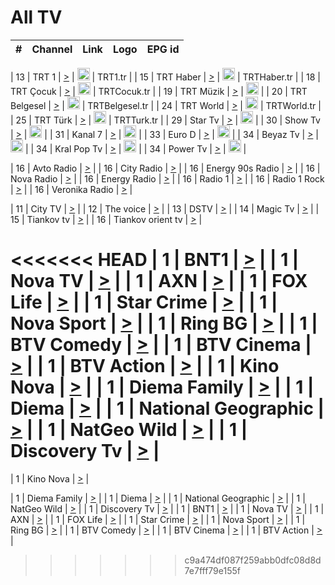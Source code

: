 <h1>All TV</h1>

| #   | Channel        | Link  | Logo | EPG id |
|:---:|:--------------:|:-----:|:----:|:------:|

| 13  | TRT 1            | [>](https://tv-trt1.medya.trt.com.tr/master.m3u8) | <img height="20" src="https://i.imgur.com/j786OLG.png"/> | TRT1.tr |
| 15  | TRT Haber        | [>](https://tv-trthaber.medya.trt.com.tr/master.m3u8) | <img height="20" src="https://i.imgur.com/OVfo8Ab.png"/> | TRTHaber.tr |
| 18  | TRT Çocuk        | [>](https://tv-trtcocuk.medya.trt.com.tr/master.m3u8) | <img height="20" src="https://i.imgur.com/QLFmD6d.png"/> | TRTCocuk.tr |
| 19  | TRT Müzik        | [>](https://tv-trtmuzik.medya.trt.com.tr/master.m3u8) | <img height="20" src="https://i.imgur.com/fIVFCEd.png"/> |
| 20  | TRT Belgesel     | [>](https://tv-trtbelgesel.medya.trt.com.tr/master.m3u8) | <img height="20" src="https://i.imgur.com/MGO87pe.png"/> | TRTBelgesel.tr |
| 24  | TRT World        | [>](https://tv-trtworld.medya.trt.com.tr/master.m3u8) | <img height="20" src="https://i.imgur.com/JEA2xpv.png"/> | TRTWorld.tr |
| 25  | TRT Türk         | [>](https://tv-trtturk.medya.trt.com.tr/master.m3u8) | <img height="20" src="https://i.imgur.com/OSTOQNw.png"/> | TRTTurk.tr |
| 29  | Star Tv   | [>](https://dogus-live.daioncdn.net/startv/startv_360p.m3u8) | <img height="20" src="https://i.imgur.com/IebUZx1.png"/> |
| 30  | Show Tv     | [>](https://ciner-live.daioncdn.net/showtv/showtv.m3u8) | <img height="20" src="https://i.imgur.com/IebUZx1.png"/> |
| 31  | Kanal 7     | [>](https://kanal7-live.daioncdn.net/kanal7/kanal7.m3u8) | <img height="20" src="https://i.imgur.com/IebUZx1.png"/> |
| 33  | Euro D    | [>](https://www.youtube.com/user/KanalD/live) | <img height="20" src="https://i.imgur.com/IebUZx1.png"/> |
| 34  | Beyaz Tv     | [>](https://beyaztv-live.daioncdn.net/beyaztv/beyaztv.m3u8) | <img height="20" src="https://i.imgur.com/IebUZx1.png"/> |
| 34  | Kral Pop Tv     | [>](https://www.youtube.com/watch?v=GuFTuKoXepw) | <img height="20" src="https://i.imgur.com/IebUZx1.png"/> |
| 34  | Power Tv     | [>](https://livetv.powerapp.com.tr/powerTV/powerhd.smil/chunklist.m3u8) | <img height="20" src="https://i.imgur.com/IebUZx1.png"/> |

| 16  | Avto Radio | [>](http://stream.metacast.eu/avtoradio.mp3.m3u) |
| 16  | City Radio | [>](http://stream.metacast.eu/city.aac.m3u) |
| 16  | Energy 90s Radio | [>](http://stream.metacast.eu/energy-90s.m3u) |
| 16  | Nova Radio | [>](http://stream.metacast.eu/nova.aac.m3u) |
| 16  | Energy Radio | [>](http://stream.metacast.eu/nrj.aac.m3u) |
| 16  | Radio 1 | [>](http://stream.metacast.eu/radio1.aac.m3u) |
| 16  | Radio 1 Rock | [>](http://stream.metacast.eu/radio1rock.aac.m3u) |
| 16  | Veronika Radio | [>](http://stream.metacast.eu/veronika.aac.m3u) |

| 11  | City TV | [>](https://tv.city.bg/play/tshls/citytv/index.m3u8) |
| 12  | The voice | [>](https://bss1.neterra.tv/thevoice/thevoice.m3u8) |
| 13  | DSTV | [>](http://46.249.95.140:8081/hls/data.m3u8) |
| 14  | Magic Tv | [>](https://bss1.neterra.tv/magictv/magictv.m3u8) |
| 15  | Tiankov tv | [>](https://streamer103.neterra.tv/tiankov-folk/live.m3u8) |
| 16  | Tiankov orient tv | [>](https://streamer103.neterra.tv/tiankov-orient/live.m3u8) |

<<<<<<< HEAD
| 1 | BNT1 | [>](https://ymkaya.xyz:43186/tv/bnt1/playlist.m3u8?wmsAuthSign=c2VydmVyX3RpbWU9Ny8zLzIwMjUgNjo0ODowNCBQTSZoYXNoX3ZhbHVlPWQ2VmRvdFFhRHljZHVtUlRFQ3gyQWc9PSZ2YWxpZG1pbnV0ZXM9NjA=) |
| 1 | Nova TV | [>](https://ymkaya.xyz:43186/tv/novatv/playlist.m3u8?wmsAuthSign=c2VydmVyX3RpbWU9Ny8zLzIwMjUgNjo0ODoxNCBQTSZoYXNoX3ZhbHVlPWhJNGlvUjkvR25UOXNPTVZvU2tjdmc9PSZ2YWxpZG1pbnV0ZXM9NjA=) |
| 1 | AXN | [>](https://ymkaya.xyz:43186/tv/axn/playlist.m3u8?wmsAuthSign=c2VydmVyX3RpbWU9Ny8zLzIwMjUgNjo0ODoyMyBQTSZoYXNoX3ZhbHVlPUp0NTdXVkwzTWZmQ05mSTIzL1RNY2c9PSZ2YWxpZG1pbnV0ZXM9NjA=) |
| 1 | FOX Life | [>](https://ymkaya.xyz:43186/tv/foxlife/playlist.m3u8?wmsAuthSign=c2VydmVyX3RpbWU9Ny8zLzIwMjUgNjo0ODozMyBQTSZoYXNoX3ZhbHVlPWVnQWUwSVZuOTNPMXpNbVZ3N3BoUGc9PSZ2YWxpZG1pbnV0ZXM9NjA=) |
| 1 | Star Crime | [>](https://ymkaya.xyz:43186/tv/foxcrime/playlist.m3u8?wmsAuthSign=c2VydmVyX3RpbWU9Ny8zLzIwMjUgNjo0ODo0MyBQTSZoYXNoX3ZhbHVlPWhHQ25aSHJvWGU0aWRPMGJkT2RzVmc9PSZ2YWxpZG1pbnV0ZXM9NjA=) |
| 1 | Nova Sport | [>](https://ymkaya.xyz:43186/tv/novasport/playlist.m3u8?wmsAuthSign=c2VydmVyX3RpbWU9Ny8zLzIwMjUgNjo0ODo1MyBQTSZoYXNoX3ZhbHVlPWFXT25Ma0sxdVp2NFpjenpHWFg4V3c9PSZ2YWxpZG1pbnV0ZXM9NjA=) |
| 1 | Ring BG | [>](https://ymkaya.xyz:43186/tv/ringbg/playlist.m3u8?wmsAuthSign=c2VydmVyX3RpbWU9Ny8zLzIwMjUgNjo0OTowMyBQTSZoYXNoX3ZhbHVlPXFuT1BRZGFDak9FVTBJZjh6cUlmVVE9PSZ2YWxpZG1pbnV0ZXM9NjA=) |
| 1 | BTV Comedy | [>](https://ymkaya.xyz:43186/tv/btvcomedy/playlist.m3u8?wmsAuthSign=c2VydmVyX3RpbWU9Ny8zLzIwMjUgNjo0OToxMyBQTSZoYXNoX3ZhbHVlPW0rbWREalJOWjR3bkVTZ0Z6a1YxTHc9PSZ2YWxpZG1pbnV0ZXM9NjA=) |
| 1 | BTV Cinema | [>](https://ymkaya.xyz:43186/tv/btvcinema/playlist.m3u8?wmsAuthSign=c2VydmVyX3RpbWU9Ny8zLzIwMjUgNjo0OToyMiBQTSZoYXNoX3ZhbHVlPVNEY1Q5amppMWdCRkQzZWdnNVJPc1E9PSZ2YWxpZG1pbnV0ZXM9NjA=) |
| 1 | BTV Action | [>](https://ymkaya.xyz:43186/tv/btvaction/playlist.m3u8?wmsAuthSign=c2VydmVyX3RpbWU9Ny8zLzIwMjUgNjo0OTozMiBQTSZoYXNoX3ZhbHVlPTBGNEtkempnbndHVFh3ZFVxc2pNS2c9PSZ2YWxpZG1pbnV0ZXM9NjA=) |
| 1 | Kino Nova | [>](https://ymkaya.xyz:43186/tv/kinonova/playlist.m3u8?wmsAuthSign=c2VydmVyX3RpbWU9Ny8zLzIwMjUgNjo0OTo0MiBQTSZoYXNoX3ZhbHVlPWZuOW82TVNtNTM3MVlCeE9BRVJJNkE9PSZ2YWxpZG1pbnV0ZXM9NjA=) |
| 1 | Diema Family | [>](https://ymkaya.xyz:43186/tv/diemafamily/playlist.m3u8?wmsAuthSign=c2VydmVyX3RpbWU9Ny8zLzIwMjUgNjo0OTo1MSBQTSZoYXNoX3ZhbHVlPVEvNFBGL2hEditYc0NMb1pWZStoUlE9PSZ2YWxpZG1pbnV0ZXM9NjA=) |
| 1 | Diema | [>](https://ymkaya.xyz:43186/tv/diema/playlist.m3u8?wmsAuthSign=c2VydmVyX3RpbWU9Ny8zLzIwMjUgNjo1MDowMSBQTSZoYXNoX3ZhbHVlPVVjckk4emsxaUdCdjhGSi9zT2YwV3c9PSZ2YWxpZG1pbnV0ZXM9NjA=) |
| 1 | National Geographic | [>](https://ymkaya.xyz:43186/tv/natgeo/playlist.m3u8?wmsAuthSign=c2VydmVyX3RpbWU9Ny8zLzIwMjUgNjo1MDoxMSBQTSZoYXNoX3ZhbHVlPXhSMlhRRytDUG1hQUZJc0k0a1BrSUE9PSZ2YWxpZG1pbnV0ZXM9NjA=) |
| 1 | NatGeo Wild | [>](https://ymkaya.xyz:43186/tv/natgeowild/playlist.m3u8?wmsAuthSign=c2VydmVyX3RpbWU9Ny8zLzIwMjUgNjo1MDoyMCBQTSZoYXNoX3ZhbHVlPUpxZHc0aEFYY0RhZXZYV1hmbTVxZFE9PSZ2YWxpZG1pbnV0ZXM9NjA=) |
| 1 | Discovery Tv | [>](https://ymkaya.xyz:43186/tv/discovery/playlist.m3u8?wmsAuthSign=c2VydmVyX3RpbWU9Ny8zLzIwMjUgNjo1MDozMCBQTSZoYXNoX3ZhbHVlPVVzTHRiTTNPbjV2Qkp3OHQ3d2VBL2c9PSZ2YWxpZG1pbnV0ZXM9NjA=) |
=======


| 1 | Kino Nova | [>](https://ymkaya.xyz:11336/tv/kinonova/playlist.m3u8?wmsAuthSign=c2VydmVyX3RpbWU9MS8yLzIwMjUgNDo0MDoyMCBBTSZoYXNoX3ZhbHVlPWlFS1FrWEtMMVRFM3l5YklUWUJQUHc9PSZ2YWxpZG1pbnV0ZXM9NjA=) |

| 1 | Diema Family | [>](https://ymkaya.xyz:11336/tv/diemafamily/playlist.m3u8?wmsAuthSign=c2VydmVyX3RpbWU9MS8yLzIwMjUgNDo0MDozMCBBTSZoYXNoX3ZhbHVlPUVUaTVKTldvZTF5WVVCM0YwL21kaXc9PSZ2YWxpZG1pbnV0ZXM9NjA=) |
| 1 | Diema | [>](https://ymkaya.xyz:11336/tv/diema/playlist.m3u8?wmsAuthSign=c2VydmVyX3RpbWU9MS8yLzIwMjUgNDo0MDo0MCBBTSZoYXNoX3ZhbHVlPVlYMWVJT2NuUjNpUTBsaytEUFFOS2c9PSZ2YWxpZG1pbnV0ZXM9NjA=) |
| 1 | National Geographic | [>](https://ymkaya.xyz:11336/tv/natgeo/playlist.m3u8?wmsAuthSign=c2VydmVyX3RpbWU9MS8yLzIwMjUgNDo0MTo0MSBBTSZoYXNoX3ZhbHVlPTJQTlVmcG5nYWx0M013eUhGRGxnd0E9PSZ2YWxpZG1pbnV0ZXM9NjA=) |
| 1 | NatGeo Wild | [>](https://ymkaya.xyz:11336/tv/natgeowild/playlist.m3u8?wmsAuthSign=c2VydmVyX3RpbWU9MS8yLzIwMjUgNDo0MTo1MSBBTSZoYXNoX3ZhbHVlPVl1OXZaTTliN0hGWEN3eDBYd1duNkE9PSZ2YWxpZG1pbnV0ZXM9NjA=) |
| 1 | Discovery Tv | [>](https://ymkaya.xyz:11336/tv/discovery/playlist.m3u8?wmsAuthSign=c2VydmVyX3RpbWU9MS8yLzIwMjUgNDo0MjowMSBBTSZoYXNoX3ZhbHVlPWtBQmdLNlY2RmQwWElzMVYzSDJyVkE9PSZ2YWxpZG1pbnV0ZXM9NjA=) |
| 1 | BNT1 | [>](https://ymkaya.xyz:11336/tv/bnt1/playlist.m3u8?wmsAuthSign=c2VydmVyX3RpbWU9MS8yLzIwMjUgNDozODozOCBBTSZoYXNoX3ZhbHVlPVVrMVlRQXpJWlhYeUh6ZFVpSC9NMUE9PSZ2YWxpZG1pbnV0ZXM9NjA=) |
| 1 | Nova TV | [>](https://ymkaya.xyz:11336/tv/novatv/playlist.m3u8?wmsAuthSign=c2VydmVyX3RpbWU9MS8yLzIwMjUgNDozODo0OCBBTSZoYXNoX3ZhbHVlPUVxQjh1a0ZzYkVGZU8zZDFGTzdreVE9PSZ2YWxpZG1pbnV0ZXM9NjA=) |
| 1 | AXN | [>](https://ymkaya.xyz:11336/tv/axn/playlist.m3u8?wmsAuthSign=c2VydmVyX3RpbWU9MS8yLzIwMjUgNDozODo1OCBBTSZoYXNoX3ZhbHVlPUpkWStGY1hkNXhaOVpPZ0thQ0FZL3c9PSZ2YWxpZG1pbnV0ZXM9NjA=) |
| 1 | FOX Life | [>](https://ymkaya.xyz:11336/tv/foxlife/playlist.m3u8?wmsAuthSign=c2VydmVyX3RpbWU9MS8yLzIwMjUgNDozOToxMCBBTSZoYXNoX3ZhbHVlPWt1ZDc1T3AzYlZDTjJnSy9TU0xJZlE9PSZ2YWxpZG1pbnV0ZXM9NjA=) |
| 1 | Star Crime | [>](https://ymkaya.xyz:11336/tv/foxcrime/playlist.m3u8?wmsAuthSign=c2VydmVyX3RpbWU9MS8yLzIwMjUgNDozOToyMCBBTSZoYXNoX3ZhbHVlPXIwVU45Nm9FR1l2enNkTG9TanBxbmc9PSZ2YWxpZG1pbnV0ZXM9NjA=) |
| 1 | Nova Sport | [>](https://ymkaya.xyz:11336/tv/novasport/playlist.m3u8?wmsAuthSign=c2VydmVyX3RpbWU9MS8yLzIwMjUgNDozOTozMCBBTSZoYXNoX3ZhbHVlPXlSZ0UxazVaM0xhSmc0NmR4T0c1T2c9PSZ2YWxpZG1pbnV0ZXM9NjA=) |
| 1 | Ring BG | [>](https://ymkaya.xyz:11336/tv/ringbg/playlist.m3u8?wmsAuthSign=c2VydmVyX3RpbWU9MS8yLzIwMjUgNDozOTo0MCBBTSZoYXNoX3ZhbHVlPTR4aUlFNHVUYWN4enY1WkVuOFZma2c9PSZ2YWxpZG1pbnV0ZXM9NjA=) |
| 1 | BTV Comedy | [>](https://ymkaya.xyz:11336/tv/btvcomedy/playlist.m3u8?wmsAuthSign=c2VydmVyX3RpbWU9MS8yLzIwMjUgNDozOTo1MCBBTSZoYXNoX3ZhbHVlPUtrMTJ2RHNTTUU1RFp1ZkVOdXFSK3c9PSZ2YWxpZG1pbnV0ZXM9NjA=) |
| 1 | BTV Cinema | [>](https://ymkaya.xyz:11336/tv/btvcinema/playlist.m3u8?wmsAuthSign=c2VydmVyX3RpbWU9MS8yLzIwMjUgNDozOTo1OSBBTSZoYXNoX3ZhbHVlPTZWcU9FZW56cG1NM1lrYy8xNE5NeHc9PSZ2YWxpZG1pbnV0ZXM9NjA=) |
| 1 | BTV Action | [>](https://ymkaya.xyz:11336/tv/btvaction/playlist.m3u8?wmsAuthSign=c2VydmVyX3RpbWU9MS8yLzIwMjUgNDo0MDoxMCBBTSZoYXNoX3ZhbHVlPUlDd0ErRkZVWThyMVZwR3c2REdGZ3c9PSZ2YWxpZG1pbnV0ZXM9NjA=) |
>>>>>>> c9a474df087f259abb0dfc08d8d7e7fff79e155f
